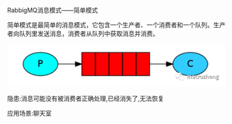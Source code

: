 RabbigMQ消息模式——简单模式

简单模式是最简单的消息模式，它包含一个生产者、一个消费者和一个队列。生产者向队列里发送消息，消费者从队列中获取消息并消费。

![ALT](simple.png)

隐患:消息可能没有被消费者正确处理,已经消失了,无法恢复

应用场景:聊天室